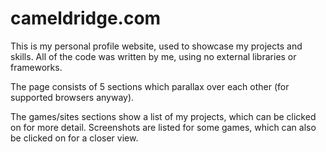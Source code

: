 cameldridge.com
===========

This is my personal profile website, used to showcase my projects and skills.
All of the code was written by me, using no external libraries or frameworks.

The page consists of 5 sections which parallax over each other (for supported
browsers anyway).

The games/sites sections show a list of my projects, which can be clicked on for
more detail. Screenshots are listed for some games, which can also be clicked on
for a closer view.
